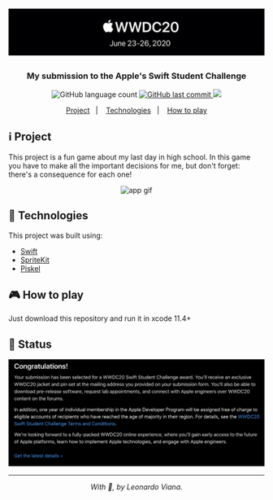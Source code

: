 <h1 align="center">
    <img alt="WWDC 20" src="./assets/images/cover.jpg" width="1000px"/>
</h1>

<h3 align="center">
	My submission to the Apple's Swift Student Challenge
</h3>
<p align="center">
  <img alt="GitHub language count" src="https://img.shields.io/badge/swift-100%25-orange">

  <a href="https://github.com/leoskrr/GoMarketplace/commits/master">
    <img alt="GitHub last commit" src="https://img.shields.io/badge/owner-Leonardo%20Viana-yellowgreen">
  </a>

  <img src="https://img.shields.io/badge/accepted-yes-brightgreen"/>

<p align="center">
  <a href="#information_source-project">Project</a>&nbsp;&nbsp;&nbsp;|&nbsp;&nbsp;&nbsp;
  <a href="#rocket-technologies">Technologies</a>&nbsp;&nbsp;&nbsp;|&nbsp;&nbsp;&nbsp;
  <a href="#-how-to-play">How to play</a>
</p>

## :information_source: Project

This project is a fun game about my last day in high school. In this game you have to make all the important decisions for me, but don't forget: there's a consequence for each one!
</p>

<p align="center">
    <img alt="app gif" src="./assets/example.gif" width="540px"/>
</p>


## :rocket: Technologies

This project was built using:

- [Swift][swift]
- [SpriteKit](spritekit)
- [Piskel](piskel)

## 🎮 How to play

Just download this repository and run it in xcode 11.4+

## 🎉 Status

<p align="center">
    <img alt="WWDC 20" src="./assets/images/result.png" width="700px"/>
</p>

---
<p align="center"><i>With 💜, by Leonardo Viana.</i></p>

[swift]: https://developer.apple.com/swift/
[spritekit]: https://developer.apple.com/spritekit/
[piskel]: https://www.piskelapp.com/
[vceditconfig]: https://marketplace.visualstudio.com/items?itemName=EditorConfig.EditorConfig
[vceslint]: https://marketplace.visualstudio.com/items?itemName=dbaeumer.vscode-eslint
[prettier]: https://marketplace.visualstudio.com/items?itemName=esbenp.prettier-vscode
